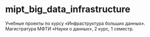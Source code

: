 # mipt_big_data_infrastructure
Учебные проекты по курсу «Инфраструктура больших данных». Магистратура МФТИ «Науки о данных», 2 курс, 1 семестр.

